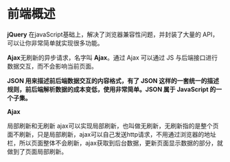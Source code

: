# 前端概述

 **jQuery** 在javaScript基础上，解决了浏览器兼容性问题，并封装了大量的 API，可以让你非常简单就实现很多功能。

**Ajax**无刷新的异步请求，名字叫 **Ajax**。通过 Ajax 可以通过 JS 与后端接口进行数据交互，而不会影响当前页面。

**JSON 用来描述前后端数据交互的内容格式，有了 JSON 这样的一套统一的描述规则，前后端解析数据的成本变低，使用非常简单。JSON 属于 JavaScript 的一个子集。**

**Ajax**

局部刷新和无刷新 
ajax可以实现局部刷新，也叫做无刷新，无刷新指的是整个页面不刷新，只是局部刷新，ajax可以自己发送http请求，不用通过浏览器的地址栏，所以页面整体不会刷新，ajax获取到后台数据，更新页面显示数据的部分，就做到了页面局部刷新。